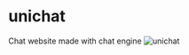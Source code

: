 # unichat
Chat website made with chat engine
![unichat](https://user-images.githubusercontent.com/56950807/120066985-e1bfc180-c096-11eb-9e34-0bcbbf0af6b0.png)
